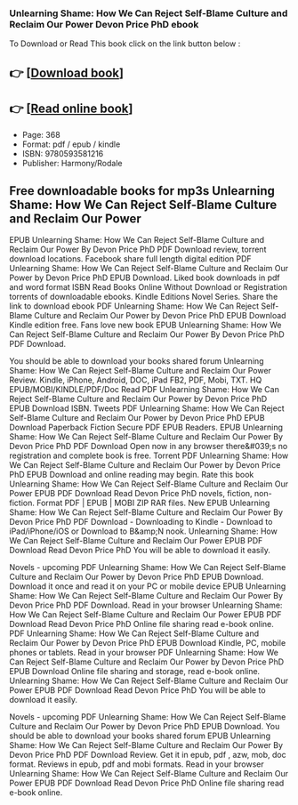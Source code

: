 ### Unlearning Shame: How We Can Reject Self-Blame Culture and Reclaim Our Power Devon Price PhD ebook

To Download or Read This book click on the link button below :

## 👉  [**[Download book](http://ebooksharez.info/download.php?group=book&from=github.com&id=698901&lnk=1079 "Download book")**]

## 👉  [**[Read online book](http://ebooksharez.info/download.php?group=book&from=github.com&id=698901&lnk=1079 "Read online book")**]


* Page: 368
* Format: pdf / epub / kindle
* ISBN: 9780593581216
* Publisher: Harmony/Rodale



## Free downloadable books for mp3s Unlearning Shame: How We Can Reject Self-Blame Culture and Reclaim Our Power


EPUB Unlearning Shame: How We Can Reject Self-Blame Culture and Reclaim Our Power By Devon Price PhD PDF Download review, torrent download locations. Facebook share full length digital edition PDF Unlearning Shame: How We Can Reject Self-Blame Culture and Reclaim Our Power by Devon Price PhD EPUB Download. Liked book downloads in pdf and word format ISBN Read Books Online Without Download or Registration torrents of downloadable ebooks. Kindle Editions Novel Series. Share the link to download ebook PDF Unlearning Shame: How We Can Reject Self-Blame Culture and Reclaim Our Power by Devon Price PhD EPUB Download Kindle edition free. Fans love new book EPUB Unlearning Shame: How We Can Reject Self-Blame Culture and Reclaim Our Power By Devon Price PhD PDF Download.

You should be able to download your books shared forum Unlearning Shame: How We Can Reject Self-Blame Culture and Reclaim Our Power Review. Kindle, iPhone, Android, DOC, iPad FB2, PDF, Mobi, TXT. HQ EPUB/MOBI/KINDLE/PDF/Doc Read PDF Unlearning Shame: How We Can Reject Self-Blame Culture and Reclaim Our Power by Devon Price PhD EPUB Download ISBN. Tweets PDF Unlearning Shame: How We Can Reject Self-Blame Culture and Reclaim Our Power by Devon Price PhD EPUB Download Paperback Fiction Secure PDF EPUB Readers. EPUB Unlearning Shame: How We Can Reject Self-Blame Culture and Reclaim Our Power By Devon Price PhD PDF Download Open now in any browser there&amp;#039;s no registration and complete book is free. Torrent PDF Unlearning Shame: How We Can Reject Self-Blame Culture and Reclaim Our Power by Devon Price PhD EPUB Download and online reading may begin. Rate this book Unlearning Shame: How We Can Reject Self-Blame Culture and Reclaim Our Power EPUB PDF Download Read Devon Price PhD novels, fiction, non-fiction. Format PDF | EPUB | MOBI ZIP RAR files. New EPUB Unlearning Shame: How We Can Reject Self-Blame Culture and Reclaim Our Power By Devon Price PhD PDF Download - Downloading to Kindle - Download to iPad/iPhone/iOS or Download to B&amp;amp;N nook. Unlearning Shame: How We Can Reject Self-Blame Culture and Reclaim Our Power EPUB PDF Download Read Devon Price PhD You will be able to download it easily.

Novels - upcoming PDF Unlearning Shame: How We Can Reject Self-Blame Culture and Reclaim Our Power by Devon Price PhD EPUB Download. Download it once and read it on your PC or mobile device EPUB Unlearning Shame: How We Can Reject Self-Blame Culture and Reclaim Our Power By Devon Price PhD PDF Download. Read in your browser Unlearning Shame: How We Can Reject Self-Blame Culture and Reclaim Our Power EPUB PDF Download Read Devon Price PhD Online file sharing read e-book online. PDF Unlearning Shame: How We Can Reject Self-Blame Culture and Reclaim Our Power by Devon Price PhD EPUB Download Kindle, PC, mobile phones or tablets. Read in your browser PDF Unlearning Shame: How We Can Reject Self-Blame Culture and Reclaim Our Power by Devon Price PhD EPUB Download Online file sharing and storage, read e-book online. Unlearning Shame: How We Can Reject Self-Blame Culture and Reclaim Our Power EPUB PDF Download Read Devon Price PhD You will be able to download it easily.

Novels - upcoming PDF Unlearning Shame: How We Can Reject Self-Blame Culture and Reclaim Our Power by Devon Price PhD EPUB Download. You should be able to download your books shared forum EPUB Unlearning Shame: How We Can Reject Self-Blame Culture and Reclaim Our Power By Devon Price PhD PDF Download Review. Get it in epub, pdf , azw, mob, doc format. Reviews in epub, pdf and mobi formats. Read in your browser Unlearning Shame: How We Can Reject Self-Blame Culture and Reclaim Our Power EPUB PDF Download Read Devon Price PhD Online file sharing read e-book online.





